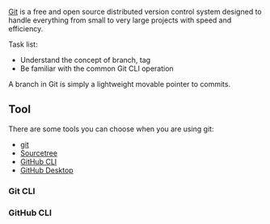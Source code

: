[Git](https://git-scm.com/) is a free and open source distributed version control system designed to handle everything from small to very large projects with speed and efficiency.

Task list:
* Understand the concept of branch, tag
* Be familiar with the common Git CLI operation

A branch in Git is simply a lightweight movable pointer to commits.

## Tool
There are some tools you can choose when you are using git:
* [git](https://git-scm.com/)
* [Sourcetree](https://www.sourcetreeapp.com/)
* [GitHub CLI](https://cli.github.com/)
* [GitHub Desktop](https://desktop.github.com/)

### Git CLI


### GitHub CLI
